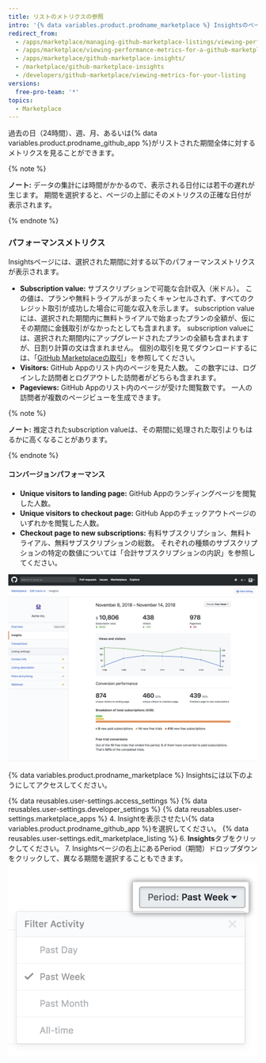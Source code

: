 ```yaml
---
title: リストのメトリクスの参照
intro: '{% data variables.product.prodname_marketplace %} Insightsのページは、{% data variables.product.prodname_github_app %}のメトリクスを表示します。 このメトリクスを使って{% data variables.product.prodname_github_app %}のパフォーマンスを追跡し、価格、プラン、無料トライアル、マーケティングキャンペーンの効果の可視化の方法に関する判断を、より多くの情報に基づいて行えます。'
redirect_from:
  - /apps/marketplace/managing-github-marketplace-listings/viewing-performance-metrics-for-a-github-marketplace-listing/
  - /apps/marketplace/viewing-performance-metrics-for-a-github-marketplace-listing/
  - /apps/marketplace/github-marketplace-insights/
  - /marketplace/github-marketplace-insights
  - /developers/github-marketplace/viewing-metrics-for-your-listing
versions:
  free-pro-team: '*'
topics:
  - Marketplace
---
```

過去の日（24時間）、週、月、あるいは{% data variables.product.prodname_github_app %}がリストされた期間全体に対するメトリクスを見ることができます。

{% note %}

**ノート:** データの集計には時間がかかるので、表示される日付には若干の遅れが生じます。 期間を選択すると、ページの上部にそのメトリクスの正確な日付が表示されます。

{% endnote %}

### パフォーマンスメトリクス

Insightsページには、選択された期間に対する以下のパフォーマンスメトリクスが表示されます。

* **Subscription value:** サブスクリプションで可能な合計収入（米ドル）。 この値は、プランや無料トライアルがまったくキャンセルされず、すべてのクレジット取引が成功した場合に可能な収入を示します。 subscription valueには、選択された期間内に無料トライアルで始まったプランの全額が、仮にその期間に金銭取引がなかったとしても含まれます。 subscription valueには、選択された期間内にアップグレードされたプランの全額も含まれますが、日割り計算の文は含まれません。 個別の取引を見てダウンロードするには、「[GitHub Marketplaceの取引](/marketplace/github-marketplace-transactions/)」を参照してください。
* **Visitors:** GitHub Appのリスト内のページを見た人数。 この数字には、ログインした訪問者とログアウトした訪問者がどちらも含まれます。
* **Pageviews:** GitHub Appのリスト内のページが受けた閲覧数です。 一人の訪問者が複数のページビューを生成できます。

{% note %}

**ノート:** 推定されたsubscription valueは、その期間に処理された取引よりもはるかに高くなることがあります。

{% endnote %}

#### コンバージョンパフォーマンス

* **Unique visitors to landing page:** GitHub Appのランディングページを閲覧した人数。
* **Unique visitors to checkout page:** GitHub Appのチェックアウトページのいずれかを閲覧した人数。
* **Checkout page to new subscriptions:** 有料サブスクリプション、無料トライアル、無料サブスクリプションの総数。 それぞれの種類のサブスクリプションの特定の数値については「合計サブスクリプションの内訳」を参照してください。

![Marketplace insights](/assets/images/marketplace/marketplace_insights.png)

{% data variables.product.prodname_marketplace %} Insightsには以下のようにしてアクセスしてください。

{% data reusables.user-settings.access_settings %}
{% data reusables.user-settings.developer_settings %}
{% data reusables.user-settings.marketplace_apps %}
4. Insightを表示させたい{% data variables.product.prodname_github_app %}を選択してください。
{% data reusables.user-settings.edit_marketplace_listing %}
6. **Insights**タブをクリックしてください。
7. Insightsページの右上にあるPeriod（期間）ドロップダウンをクリックして、異なる期間を選択することもできます。 ![Marketplaceの期間](/assets/images/marketplace/marketplace_insights_time_period.png)
